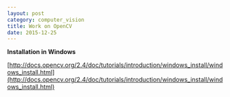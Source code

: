 ```yaml
---
layout: post
category: computer_vision
title: Work on OpenCV
date: 2015-12-25
---
```


**Installation in Windows**

[http://docs.opencv.org/2.4/doc/tutorials/introduction/windows_install/windows_install.html](http://docs.opencv.org/2.4/doc/tutorials/introduction/windows_install/windows_install.html)